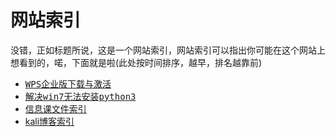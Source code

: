 # 网站索引
没错，正如标题所说，这是一个网站索引，网站索引可以指出你可能在这个网站上想看到的，喏，下面就是啦(此处按时间排序，越早，排名越靠前)
<br/>
- <kbd><a href="https://ouyanghongqian.github.io/WPS_EP">WPS企业版下载与激活</a></kbd>
- <kbd><a href="https://ouyanghongqian.github.io/py3installwin7">解决win7无法安装python3</a></kbd>
- [信息课文件索引](https://ouyanghongqian.github.io/ISD/list)
- [kali博客索引](https://ouyanghongqian.github.io/kali/list)
